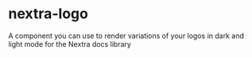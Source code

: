 # nextra-logo

A component you can use to render variations of your logos in dark and light mode for the Nextra docs library
